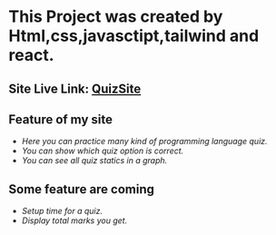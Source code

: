 
# This Project was created by Html,css,javasctipt,tailwind and react.

## Site Live Link:  [QuizSite](https://quiz-website1.netlify.app/)


## **Feature of my site**

- *Here you can practice many kind of programming language quiz.*
- *You can show which quiz option is correct.*
- *You can see all quiz statics in a graph.*
 ## **Some feature are coming**
 - *Setup time for a quiz.*
 - *Display total marks you get.*

